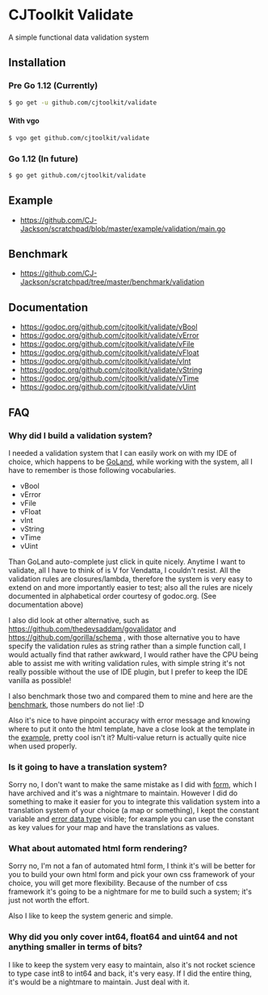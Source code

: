 # CJToolkit Validate

A simple functional data validation system

## Installation

### Pre Go 1.12 (Currently)

``` sh
$ go get -u github.com/cjtoolkit/validate
```

#### With vgo

``` sh
$ vgo get github.com/cjtoolkit/validate
```

### Go 1.12 (In future)

``` sh
$ go get github.com/cjtoolkit/validate
```

## Example

* https://github.com/CJ-Jackson/scratchpad/blob/master/example/validation/main.go

## Benchmark

* https://github.com/CJ-Jackson/scratchpad/tree/master/benchmark/validation

## Documentation

* https://godoc.org/github.com/cjtoolkit/validate/vBool
* https://godoc.org/github.com/cjtoolkit/validate/vError
* https://godoc.org/github.com/cjtoolkit/validate/vFile
* https://godoc.org/github.com/cjtoolkit/validate/vFloat
* https://godoc.org/github.com/cjtoolkit/validate/vInt
* https://godoc.org/github.com/cjtoolkit/validate/vString
* https://godoc.org/github.com/cjtoolkit/validate/vTime
* https://godoc.org/github.com/cjtoolkit/validate/vUint

## FAQ

### Why did I build a validation system?

I needed a validation system that I can easily work on with my IDE of choice, which happens to be
[GoLand](https://www.jetbrains.com/go/), while working with the system, all I have to remember is
those following vocabularies.

* vBool
* vError
* vFile
* vFloat
* vInt
* vString
* vTime
* vUint

Than GoLand auto-complete just click in quite nicely.  Anytime I want to validate, all I have to
think of is V for Vendatta, I couldn't resist.  All the validation rules are closures/lambda,
therefore the system is very easy to extend on and more importantly easier to test; also all the
rules are nicely documented in alphabetical order courtesy of godoc.org. (See documentation above)

I also did look at other alternative, such as https://github.com/thedevsaddam/govalidator and
https://github.com/gorilla/schema , with those alternative you to have specify the validation rules
as string rather than a simple function call, I would actually find that rather awkward, I would rather
have the CPU being able to assist me with writing validation rules, with simple string it's not really
possible without the use of IDE plugin, but I prefer to keep the IDE vanilla as possible!

I also benchmark those two and compared them to mine and here are the
[benchmark](https://github.com/CJ-Jackson/scratchpad/tree/master/benchmark/validation), those numbers
 do not lie! :D 
 
Also it's nice to have pinpoint accuracy with error message and knowing where to put it onto
the html template, have a close look at the template in the
[example](https://github.com/CJ-Jackson/scratchpad/blob/master/example/validation/main.go), pretty
cool isn't it?  Multi-value return is actually quite nice when used properly.

### Is it going to have a translation system?

Sorry no, I don't want to make the same mistake as I did with 
[form](https://github.com/cjtoolkit/form), which I have archived and it's was a nightmare to maintain.
However I did do something to make it easier for you to integrate this validation system into a
translation system of your choice (a map or something), I kept the constant variable and
[error data type](https://godoc.org/github.com/cjtoolkit/validate/vError#Errors)
visible; for example you can use the constant as key values for your map and have the translations as
values.

### What about automated html form rendering?

Sorry no, I'm not a fan of automated html form, I think it's will be better for you to build your own
html form and pick your own css framework of your choice, you will get more flexibility.  Because of
the number of css framework it's going to be a nightmare for me to build such a system;  it's just not
worth the effort.

Also I like to keep the system generic and simple.

### Why did you only cover int64, float64 and uint64 and not anything smaller in terms of bits?

I like to keep the system very easy to maintain, also it's not rocket science to type case int8 to
int64 and back, it's very easy.  If I did the entire thing, it's would be a nightmare to maintain.
Just deal with it.